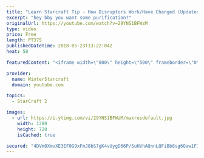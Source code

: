 ```yaml
---
title: "Learn Starcraft Tip - How Disruptors Work/Have Changed (Updated Patch 4.0 2018)"
excerpt: "hey bby you want some purification?"
originalUrl: https://youtube.com/watch?v=29YNS1BFWzM
type: video
price: Free
length: PT37S
publishedDateTime: 2018-05-23T13:22:04Z
heat: 50

featuredContent: "<iframe width=\"800\" height=\"500\" frameborder=\"0\" src=\"https://www.youtube.com/embed/29YNS1BFWzM\" allow=\"accelerometer; autoplay; encrypted-media; gyroscope; picture-in-picture\" allowfullscreen></iframe>"

provider:
  name: WinterStarcraft
  domain: youtube.com

topics:
  - StarCraft 2

images:
  - url: https://i.ytimg.com/vi/29YNS1BFWzM/maxresdefault.jpg
    width: 1280
    height: 720
    isCached: true

secured: "4DVm0XmvXE3EF0G9xFmJ8bS7gK4vUygD66P/SuHVhAQnnLQFiBb8sg6Qaw1F1lXLuYGORFEl0ElI9A9FZmXwd6Q0JPRqsnxpHKUFzNN77zXj1u5HMOiZiE+Pe+l6uo0orBfe0HTxJgYNS6N42ziQ+2t9v++EwE2cBOtv1m2LkAdPLXzdOSYGrtNhN92ukQRspNXjNz3MH2k2BXk875Q+h0bYYiUTTqO10rrfBxgmwPoJjGlFRWUCe8eRuHP+Nj4hMD7nlA/nOCrw+YUDZbeCdj0GASTlSmWHzTuhsmLd52vlvZggx6nJ5JL/hqvfHEwVfiWDdV2H9w557yTQNvHE+4V+UCVinVI9etV/rqJCLIcuDKtiUnmJC+emPBCgMgaGFGYgNeczg5oGD1CTivqO9r2SMwlSAbkVS7pTYoYfgmM=;xty3HtDewOigVQtyk3Zg1Q=="
---
```


